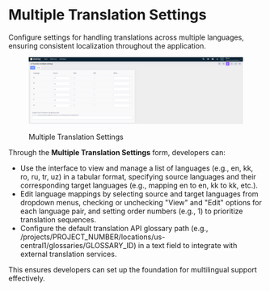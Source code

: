 # Multiple Translation Settings

Configure settings for handling translations across multiple languages, ensuring consistent localization throughout the application.&#x20;

<figure><img src="../../.gitbook/assets/dev-module/multiple-translate-settings.png" alt=""><figcaption><p>Multiple Translation Settings</p></figcaption></figure>

Through the **Multiple Translation Settings** form, developers can:

* Use the interface to view and manage a list of languages (e.g., en, kk, ro, ru, tr, uz) in a tabular format, specifying source languages and their corresponding target languages (e.g., mapping en to en, kk to kk, etc.).
* Edit language mappings by selecting source and target languages from dropdown menus, checking or unchecking "View" and "Edit" options for each language pair, and setting order numbers (e.g., 1) to prioritize translation sequences.
* Configure the default translation API glossary path (e.g., /projects/PROJECT\_NUMBER/locations/us-central1/glossaries/GLOSSARY\_ID) in a text field to integrate with external translation services.

This ensures developers can set up the foundation for multilingual support effectively.
